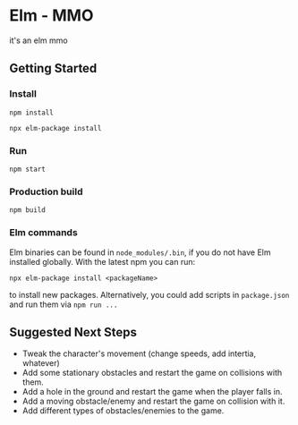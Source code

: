 # Elm - MMO

it's an elm mmo

## Getting Started

### Install

`npm install`

`npx elm-package install`

### Run

`npm start`

### Production build

`npm build`

### Elm commands

Elm binaries can be found in `node_modules/.bin`, if you do not have Elm
installed globally. With the latest npm you can run:

`npx elm-package install <packageName>`

to install new packages. Alternatively, you could add scripts in `package.json`
and run them via `npm run ...`

## Suggested Next Steps

* Tweak the character's movement (change speeds, add intertia, whatever)
* Add some stationary obstacles and restart the game on collisions with them.
* Add a hole in the ground and restart the game when the player falls in.
* Add a moving obstacle/enemy and restart the game on collision with it.
* Add different types of obstacles/enemies to the game.
